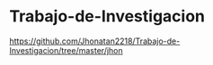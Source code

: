 # Trabajo-de-Investigacion
https://github.com/Jhonatan2218/Trabajo-de-Investigacion/tree/master/jhon
